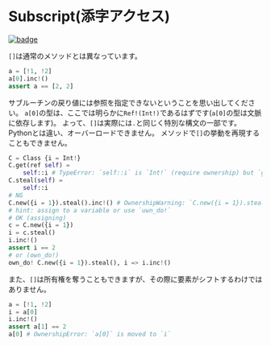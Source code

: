 # Subscript(添字アクセス)

[![badge](https://img.shields.io/endpoint.svg?url=https%3A%2F%2Fgezf7g7pd5.execute-api.ap-northeast-1.amazonaws.com%2Fdefault%2Fsource_up_to_date%3Fowner%3Derg-lang%26repos%3Derg%26ref%3Dmain%26path%3Ddoc/EN/syntax/container_ownership.md%26commit_hash%3D06f8edc9e2c0cee34f6396fd7c64ec834ffb5352)](https://gezf7g7pd5.execute-api.ap-northeast-1.amazonaws.com/default/source_up_to_date?owner=erg-lang&repos=erg&ref=main&path=doc/EN/syntax/container_ownership.md&commit_hash=06f8edc9e2c0cee34f6396fd7c64ec834ffb5352)

`[]`は通常のメソッドとは異なっています。

```python
a = [!1, !2]
a[0].inc!()
assert a == [2, 2]
```

サブルーチンの戻り値には参照を指定できないということを思い出してください。
`a[0]`の型は、ここでは明らかに`Ref!(Int!)`であるはずです(`a[0]`の型は文脈に依存します)。
よって、`[]`は実際には`.`と同じく特別な構文の一部です。Pythonとは違い、オーバーロードできません。
メソッドで`[]`の挙動を再現することもできません。

```python
C = Class {i = Int!}
C.get(ref self) =
    self::i # TypeError: `self::i` is `Int!` (require ownership) but `get` doesn't own `self`
C.steal(self) =
    self::i
# NG
C.new({i = 1}).steal().inc!() # OwnershipWarning: `C.new({i = 1}).steal()` is not owned by anyone
# hint: assign to a variable or use `uwn_do!`
# OK (assigning)
c = C.new({i = 1})
i = c.steal()
i.inc!()
assert i == 2
# or (own_do!)
own_do! C.new({i = 1}).steal(), i => i.inc!()
```

また、`[]`は所有権を奪うこともできますが、その際に要素がシフトするわけではありません。

```python
a = [!1, !2]
i = a[0]
i.inc!()
assert a[1] == 2
a[0] # OwnershipError: `a[0]` is moved to `i`
```
